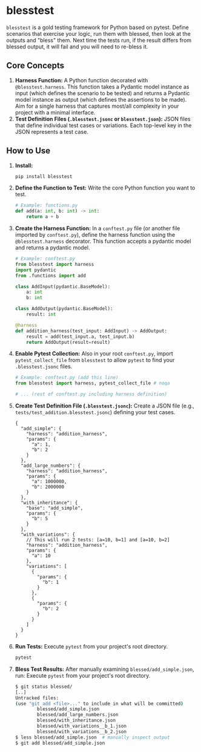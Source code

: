 # blesstest

`blesstest` is a gold testing framework for Python based on pytest. Define scenarios that exercise your logic, run them with blessed, then look at the outputs and "bless" them. Next time the tests run, if the result differs from blessed output, it will fail and you will need to re-bless it.

## Core Concepts

1. **Harness Function:** A Python function decorated with `@blesstest.harness`. This function takes a Pydantic model instance as input (which defines the scenario to be tested) and returns a Pydantic model instance as output (which defines the assertions to be made). Aim for a single harness that captures most/all complexity in your project with a minimal interface.
2. **Test Definition Files (`.blesstest.jsonc` or `blesstest.json`):** JSON files that define individual test cases or variations. Each top-level key in the JSON represents a test case.

## How to Use

1. **Install:**

   ```bash
   pip install blesstest
   ```

2. **Define the Function to Test:**
   Write the core Python function you want to test.

   ```python
   # Example: functions.py
   def add(a: int, b: int) -> int:
       return a + b
   ```

3. **Create the Harness Function:**
   In a `conftest.py` file (or another file imported by `conftest.py`), define the harness function using the `@blesstest.harness` decorator. This function accepts a pydantic model and returns a pydantic model.

   ```python
   # Example: conftest.py
   from blesstest import harness
   import pydantic
   from .functions import add

   class AddInput(pydantic.BaseModel):
       a: int
       b: int

   class AddOutput(pydantic.BaseModel):
       result: int

   @harness
   def addition_harness(test_input: AddInput) -> AddOutput:
       result = add(test_input.a, test_input.b)
       return AddOutput(result=result)
   ```

4. **Enable Pytest Collection:**
   Also in your root `conftest.py`, import `pytest_collect_file` from `blesstest` to allow `pytest` to find your `.blesstest.jsonc` files.

   ```python
   # Example: conftest.py (add this line)
   from blesstest import harness, pytest_collect_file # noqa

   # ... (rest of conftest.py including harness definition)
   ```

5. **Create Test Definition File (`.blesstest.jsonc`):**
   Create a JSON file (e.g., `tests/test_addition.blesstest.jsonc`) defining your test cases.

   ```jsonc
   {
     "add_simple": {
       "harness": "addition_harness",
       "params": {
         "a": 1,
         "b": 2
       }
     },
     "add_large_numbers": {
       "harness": "addition_harness",
       "params": {
         "a": 1000000,
         "b": 2000000
       }
     },
     "with_inheritance": {
       "base": "add_simple",
       "params": {
         "b": 5
       }
     },
     "with_variations": {
       // This will run 2 tests: [a=10, b=1] and [a=10, b=2]
       "harness": "addition_harness",
       "params": {
         "a": 10
       },
       "variations": [
         {
           "params": {
             "b": 1
           }
         },
         {
           "params": {
             "b": 2
           }
         }
       ]
     }
   }
   ```

6. **Run Tests:**
   Execute `pytest` from your project's root directory.

   ```bash
   pytest
   ```

7. **Bless Test Results:**
   After manually examining `blessed/add_simple.json`, run:
   Execute `pytest` from your project's root directory.

   ```bash
   $ git status blessed/
   [..]
   Untracked files:
   (use "git add <file>..." to include in what will be committed)
           blessed/add_simple.json
           blessed/add_large_numbers.json
           blessed/with_inheritance.json
           blessed/with_variations__b_1.json
           blessed/with_variations__b_2.json
   $ less blessed/add_simple.json  # manually inspect output
   $ git add blessed/add_simple.json
   ```
